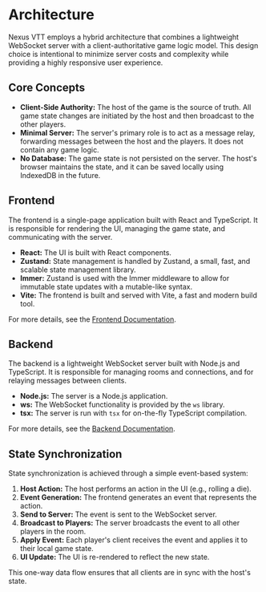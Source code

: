 # Architecture

Nexus VTT employs a hybrid architecture that combines a lightweight WebSocket server with a client-authoritative game logic model. This design choice is intentional to minimize server costs and complexity while providing a highly responsive user experience.

## Core Concepts

- **Client-Side Authority:** The host of the game is the source of truth. All game state changes are initiated by the host and then broadcast to the other players.
- **Minimal Server:** The server's primary role is to act as a message relay, forwarding messages between the host and the players. It does not contain any game logic.
- **No Database:** The game state is not persisted on the server. The host's browser maintains the state, and it can be saved locally using IndexedDB in the future.

## Frontend

The frontend is a single-page application built with React and TypeScript. It is responsible for rendering the UI, managing the game state, and communicating with the server.

- **React:** The UI is built with React components.
- **Zustand:** State management is handled by Zustand, a small, fast, and scalable state management library.
- **Immer:** Zustand is used with the Immer middleware to allow for immutable state updates with a mutable-like syntax.
- **Vite:** The frontend is built and served with Vite, a fast and modern build tool.

For more details, see the [Frontend Documentation](./frontend.md).

## Backend

The backend is a lightweight WebSocket server built with Node.js and TypeScript. It is responsible for managing rooms and connections, and for relaying messages between clients.

- **Node.js:** The server is a Node.js application.
- **ws:** The WebSocket functionality is provided by the `ws` library.
- **tsx:** The server is run with `tsx` for on-the-fly TypeScript compilation.

For more details, see the [Backend Documentation](./backend.md).

## State Synchronization

State synchronization is achieved through a simple event-based system:

1. **Host Action:** The host performs an action in the UI (e.g., rolling a die).
2. **Event Generation:** The frontend generates an event that represents the action.
3. **Send to Server:** The event is sent to the WebSocket server.
4. **Broadcast to Players:** The server broadcasts the event to all other players in the room.
5. **Apply Event:** Each player's client receives the event and applies it to their local game state.
6. **UI Update:** The UI is re-rendered to reflect the new state.

This one-way data flow ensures that all clients are in sync with the host's state.
